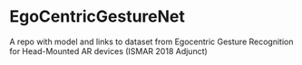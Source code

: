# EgoCentricGestureNet
A repo with model and links to dataset from Egocentric Gesture Recognition for Head-Mounted AR devices (ISMAR 2018 Adjunct)
